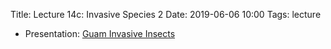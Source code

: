 Title: Lecture 14c:  Invasive Species 2
Date: 2019-06-06 10:00
Tags: lecture

* Presentation: [Guam Invasive Insects](https://github.com/aubreymoore/presentations/blob/master/GuamInvasiveInsectsMBP20100120/GuamInvasiveInsectsMBP20100120.pdf)
